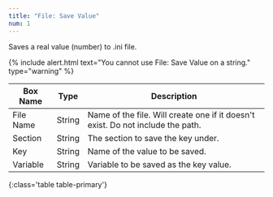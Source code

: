 ```yaml
---
title: "File: Save Value"
num: 1
---
```


Saves a real value (number) to .ini file.

{% include alert.html text="You cannot use File: Save Value on a string." type="warning" %} 

| Box Name | Type | Description | 
|-------|--------|--------
|File Name|	String	|Name of the file. Will create one if it doesn't exist. Do not include the path.
|Section|	String|	The section to save the key under.
|Key	|String	|Name of the value to be saved.
|Variable|	String|	Variable to be saved as the key value.
{:class='table table-primary'}










